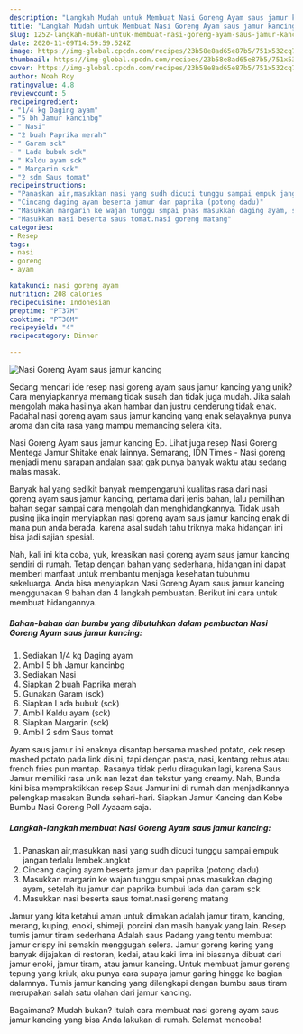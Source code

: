 ```yaml
---
description: "Langkah Mudah untuk Membuat Nasi Goreng Ayam saus jamur kancing, Enak"
title: "Langkah Mudah untuk Membuat Nasi Goreng Ayam saus jamur kancing, Enak"
slug: 1252-langkah-mudah-untuk-membuat-nasi-goreng-ayam-saus-jamur-kancing-enak
date: 2020-11-09T14:59:59.524Z
image: https://img-global.cpcdn.com/recipes/23b58e8ad65e87b5/751x532cq70/nasi-goreng-ayam-saus-jamur-kancing-foto-resep-utama.jpg
thumbnail: https://img-global.cpcdn.com/recipes/23b58e8ad65e87b5/751x532cq70/nasi-goreng-ayam-saus-jamur-kancing-foto-resep-utama.jpg
cover: https://img-global.cpcdn.com/recipes/23b58e8ad65e87b5/751x532cq70/nasi-goreng-ayam-saus-jamur-kancing-foto-resep-utama.jpg
author: Noah Roy
ratingvalue: 4.8
reviewcount: 5
recipeingredient:
- "1/4 kg Daging ayam"
- "5 bh Jamur kancinbg"
- " Nasi"
- "2 buah Paprika merah"
- " Garam sck"
- " Lada bubuk sck"
- " Kaldu ayam sck"
- " Margarin sck"
- "2 sdm Saus tomat"
recipeinstructions:
- "Panaskan air,masukkan nasi yang sudh dicuci tunggu sampai empuk jangan terlalu lembek.angkat"
- "Cincang daging ayam beserta jamur dan paprika (potong dadu)"
- "Masukkan margarin ke wajan tunggu smpai pnas masukkan daging ayam, setelah itu jamur dan paprika bumbui lada dan garam sck"
- "Masukkan nasi beserta saus tomat.nasi goreng matang"
categories:
- Resep
tags:
- nasi
- goreng
- ayam

katakunci: nasi goreng ayam 
nutrition: 208 calories
recipecuisine: Indonesian
preptime: "PT37M"
cooktime: "PT36M"
recipeyield: "4"
recipecategory: Dinner

---
```



![Nasi Goreng Ayam saus jamur kancing](https://img-global.cpcdn.com/recipes/23b58e8ad65e87b5/751x532cq70/nasi-goreng-ayam-saus-jamur-kancing-foto-resep-utama.jpg)

Sedang mencari ide resep nasi goreng ayam saus jamur kancing yang unik? Cara menyiapkannya memang tidak susah dan tidak juga mudah. Jika salah mengolah maka hasilnya akan hambar dan justru cenderung tidak enak. Padahal nasi goreng ayam saus jamur kancing yang enak selayaknya punya aroma dan cita rasa yang mampu memancing selera kita.

Nasi Goreng Ayam saus jamur kancing Ep. Lihat juga resep Nasi Goreng Mentega Jamur Shitake enak lainnya. Semarang, IDN Times - Nasi goreng menjadi menu sarapan andalan saat gak punya banyak waktu atau sedang malas masak.

Banyak hal yang sedikit banyak mempengaruhi kualitas rasa dari nasi goreng ayam saus jamur kancing, pertama dari jenis bahan, lalu pemilihan bahan segar sampai cara mengolah dan menghidangkannya. Tidak usah pusing jika ingin menyiapkan nasi goreng ayam saus jamur kancing enak di mana pun anda berada, karena asal sudah tahu triknya maka hidangan ini bisa jadi sajian spesial.


Nah, kali ini kita coba, yuk, kreasikan nasi goreng ayam saus jamur kancing sendiri di rumah. Tetap dengan bahan yang sederhana, hidangan ini dapat memberi manfaat untuk membantu menjaga kesehatan tubuhmu sekeluarga. Anda bisa menyiapkan Nasi Goreng Ayam saus jamur kancing menggunakan 9 bahan dan 4 langkah pembuatan. Berikut ini cara untuk membuat hidangannya.

<!--inarticleads1-->

##### Bahan-bahan dan bumbu yang dibutuhkan dalam pembuatan Nasi Goreng Ayam saus jamur kancing:

1. Sediakan 1/4 kg Daging ayam
1. Ambil 5 bh Jamur kancinbg
1. Sediakan  Nasi
1. Siapkan 2 buah Paprika merah
1. Gunakan  Garam (sck)
1. Siapkan  Lada bubuk (sck)
1. Ambil  Kaldu ayam (sck)
1. Siapkan  Margarin (sck)
1. Ambil 2 sdm Saus tomat


Ayam saus jamur ini enaknya disantap bersama mashed potato, cek resep mashed potato pada link disini, tapi dengan pasta, nasi, kentang rebus atau french fries pun mantap. Rasanya tidak perlu diragukan lagi, karena Saus Jamur memiliki rasa unik nan lezat dan tekstur yang creamy. Nah, Bunda kini bisa mempraktikkan resep Saus Jamur ini di rumah dan menjadikannya pelengkap masakan Bunda sehari-hari. Siapkan Jamur Kancing dan Kobe Bumbu Nasi Goreng Poll Ayaaam saja. 

<!--inarticleads2-->

##### Langkah-langkah membuat Nasi Goreng Ayam saus jamur kancing:

1. Panaskan air,masukkan nasi yang sudh dicuci tunggu sampai empuk jangan terlalu lembek.angkat
1. Cincang daging ayam beserta jamur dan paprika (potong dadu)
1. Masukkan margarin ke wajan tunggu smpai pnas masukkan daging ayam, setelah itu jamur dan paprika bumbui lada dan garam sck
1. Masukkan nasi beserta saus tomat.nasi goreng matang


Jamur yang kita ketahui aman untuk dimakan adalah jamur tiram, kancing, merang, kuping, enoki, shimeji, porcini dan masih banyak yang lain. Resep tumis jamur tiram sederhana Adalah saus Padang yang tentu membuat jamur crispy ini semakin menggugah selera. Jamur goreng kering yang banyak dijajakan di restoran, kedai, atau kaki lima ini biasanya dibuat dari jamur enoki, jamur tiram, atau jamur kancing. Untuk membuat jamur goreng tepung yang kriuk, aku punya cara supaya jamur garing hingga ke bagian dalamnya. Tumis jamur kancing yang dilengkapi dengan bumbu saus tiram merupakan salah satu olahan dari jamur kancing. 

Bagaimana? Mudah bukan? Itulah cara membuat nasi goreng ayam saus jamur kancing yang bisa Anda lakukan di rumah. Selamat mencoba!
